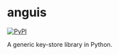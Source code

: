 # anguis

[![PyPI](https://img.shields.io/pypi/v/anguis.svg)](https://pypi.python.org/pypi/anguis)

A generic key-store library in Python.
